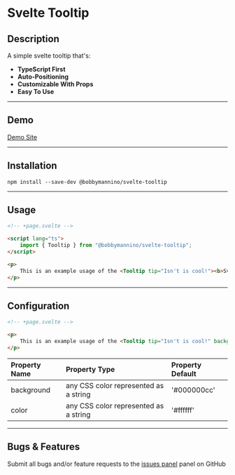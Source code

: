 # **Svelte Tooltip**

## **Description**

A simple svelte tooltip that's:

-   **TypeScript First**
-   **Auto-Positioning**
-   **Customizable With Props**
-   **Easy To Use**

---

## **Demo**

[Demo Site](https://bobbymannino.vercel.app/svelte-tooltip)

---

## **Installation**

```
npm install --save-dev @bobbymannino/svelte-tooltip
```

---

## **Usage**

```html
<!-- +page.svelte -->

<script lang="ts">
	import { Tooltip } from "@bobbymannino/svelte-tooltip";
</script>

<p>
	This is an example usage of the <Tooltip tip="Isn't is cool!"><b>Svelte Tooltip</b></Tooltip> package from @bobbymannino
</p>
```

---

## **Configuration**

```html
<!-- +page.svelte -->

<p>
	This is an example usage of the <Tooltip tip="Isn't is cool!" background="#ffffff" color="#000000"><b>Svelte Tooltip</b></Tooltip> package from @bobbymannino
</p>
```

| Property Name | Property Type                         | Property Default |
| :------------ | :------------------------------------ | :--------------- |
| background    | any CSS color represented as a string | '#000000cc'      |
| color         | any CSS color represented as a string | '#ffffff'        |

---

## **Bugs & Features**

Submit all bugs and/or feature requests to the [issues panel](https://github.com/bobbymannino/svelte-tooltip/issues) panel on GitHub
